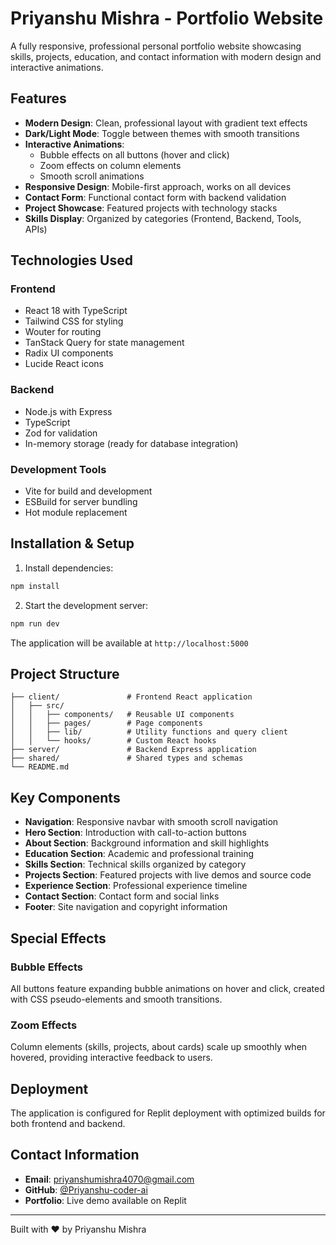 # Priyanshu Mishra - Portfolio Website

A fully responsive, professional personal portfolio website showcasing skills, projects, education, and contact information with modern design and interactive animations.

## Features

- **Modern Design**: Clean, professional layout with gradient text effects
- **Dark/Light Mode**: Toggle between themes with smooth transitions
- **Interactive Animations**: 
  - Bubble effects on all buttons (hover and click)
  - Zoom effects on column elements
  - Smooth scroll animations
- **Responsive Design**: Mobile-first approach, works on all devices
- **Contact Form**: Functional contact form with backend validation
- **Project Showcase**: Featured projects with technology stacks
- **Skills Display**: Organized by categories (Frontend, Backend, Tools, APIs)

## Technologies Used

### Frontend
- React 18 with TypeScript
- Tailwind CSS for styling
- Wouter for routing
- TanStack Query for state management
- Radix UI components
- Lucide React icons

### Backend
- Node.js with Express
- TypeScript
- Zod for validation
- In-memory storage (ready for database integration)

### Development Tools
- Vite for build and development
- ESBuild for server bundling
- Hot module replacement

## Installation & Setup

1. Install dependencies:
```bash
npm install
```

2. Start the development server:
```bash
npm run dev
```

The application will be available at `http://localhost:5000`

## Project Structure

```
├── client/               # Frontend React application
│   ├── src/
│   │   ├── components/   # Reusable UI components
│   │   ├── pages/        # Page components
│   │   ├── lib/          # Utility functions and query client
│   │   └── hooks/        # Custom React hooks
├── server/               # Backend Express application
├── shared/               # Shared types and schemas
└── README.md
```

## Key Components

- **Navigation**: Responsive navbar with smooth scroll navigation
- **Hero Section**: Introduction with call-to-action buttons
- **About Section**: Background information and skill highlights
- **Education Section**: Academic and professional training
- **Skills Section**: Technical skills organized by category
- **Projects Section**: Featured projects with live demos and source code
- **Experience Section**: Professional experience timeline
- **Contact Section**: Contact form and social links
- **Footer**: Site navigation and copyright information

## Special Effects

### Bubble Effects
All buttons feature expanding bubble animations on hover and click, created with CSS pseudo-elements and smooth transitions.

### Zoom Effects
Column elements (skills, projects, about cards) scale up smoothly when hovered, providing interactive feedback to users.

## Deployment

The application is configured for Replit deployment with optimized builds for both frontend and backend.

## Contact Information

- **Email**: priyanshumishra4070@gmail.com
- **GitHub**: [@Priyanshu-coder-ai](https://github.com/Priyanshu-coder-ai)
- **Portfolio**: Live demo available on Replit

---

Built with ❤️ by Priyanshu Mishra